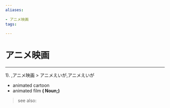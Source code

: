 ```yaml
---
aliases:
    
- アニメ映画
tags:
    
---
```


# アニメ映画
---
1).
,アニメ映画 > アニメえいが,アニメえいが

- animated cartoon
- animated film
**( Noun;)**
> see also: 
            